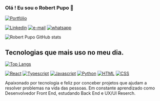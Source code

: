### Olá ! Eu sou o Robert Pupo 👨

[![Portfólio](https://img.shields.io/website-up-down-green-red/http/monip.org.svg)](https://bit.ly/3I4Q6WR)

[![Linkedin](https://img.shields.io/badge/LinkedIn-0077B5?style=for-the-badge&logo=linkedin&logoColor=white)](https://www.linkedin.com/in/robertpupo/)
[![e-mail](https://img.shields.io/badge/Gmail-D14836?style=for-the-badge&logo=gmail&logoColor=white)](zeca.rt22@gmail.com)
[![whatsapp](https://img.shields.io/badge/WhatsApp-25D366?style=for-the-badge&logo=whatsapp&logoColor=white)](https://contate.me/robertpupodev)

![Robert Pupo GitHub stats](https://github-readme-stats.vercel.app/api?username=zecart22&show_icons=true&theme=tokyonight)

## Tecnologias que mais uso no meu dia.

[![Top Langs](https://github-readme-stats.vercel.app/api/top-langs/?username=zecart22)](https://github.com/zecart22/github-readme-stats)

[![React](https://img.shields.io/badge/React-20232A?style=for-the-badge&logo=react&logoColor=61DAFB)]()
[![Typescript](https://img.shields.io/badge/TypeScript-007ACC?style=for-the-badge&logo=typescript&logoColor=white)]()
[![Javascript](https://img.shields.io/badge/JavaScript-F7DF1E?style=for-the-badge&logo=javascript&logoColor=black)]()
[![Python](https://img.shields.io/badge/Python-14354C?style=for-the-badge&logo=python&logoColor=white)]()
[![HTML](https://img.shields.io/badge/HTML5-E34F26?style=for-the-badge&logo=html5&logoColor=white)]()
[![CSS](https://img.shields.io/badge/CSS3-1572B6?style=for-the-badge&logo=css3&logoColor=white)]()

Apaixonado por tecnologia e feliz por conceber projetos que ajudam a resolver problemas na vida das pessoas. Em constante aprendizado como Desenvolvedor Front End, estudando Back End e UX/UI Reserch.


